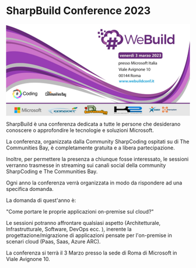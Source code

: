 # SharpBuild Conference 2023

<img width="700" src="https://github.com/engineering87/TechnicalSessions/blob/main/Posters/WeBuild2023.jpg" style="vertical-align:middle"> 

SharpBuild è una conferenza dedicata a tutte le persone che desiderano conoscere o approfondire le tecnologie e soluzioni Microsoft.

La conferenza, organizzata dalla Community SharpCoding ospitati su di The Communities Bay, è completamente gratuita e a libera partecipazione.

Inoltre, per permettere la presenza a chiunque fosse interessato, le sessioni verranno trasmesse in streaming sui canali social della community SharpCoding e The Communities Bay.

Ogni anno la conferenza verrà organizzata in modo da rispondere ad una specifica domanda.

La domanda di quest'anno è:

"Come portare le proprie applicazioni on-premise sul cloud?"

Le sessioni potranno affrontare qualsiasi aspetto (Architetturale, Infrastrutturale, Software, DevOps ecc. ), inerente la progettazione/migrazione di applicazioni pensate per l'on-premise in scenari cloud (Paas, Saas, Azure ARC).


La conferenza si terrà il 3 Marzo presso la sede di Roma di Microsoft in Viale Avignone 10.
